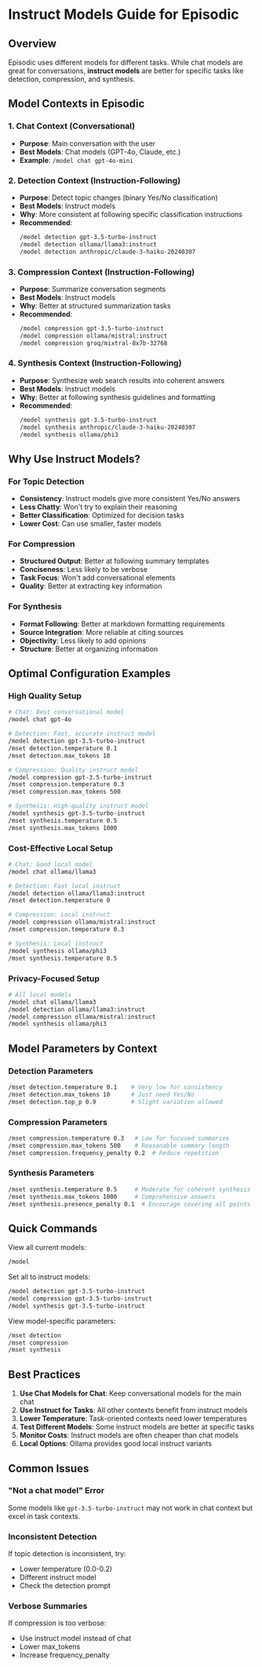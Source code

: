 # Instruct Models Guide for Episodic

## Overview

Episodic uses different models for different tasks. While chat models are great for conversations, **instruct models** are better for specific tasks like detection, compression, and synthesis.

## Model Contexts in Episodic

### 1. Chat Context (Conversational)
- **Purpose**: Main conversation with the user
- **Best Models**: Chat models (GPT-4o, Claude, etc.)
- **Example**: `/model chat gpt-4o-mini`

### 2. Detection Context (Instruction-Following)
- **Purpose**: Detect topic changes (binary Yes/No classification)
- **Best Models**: Instruct models
- **Why**: More consistent at following specific classification instructions
- **Recommended**:
  ```bash
  /model detection gpt-3.5-turbo-instruct
  /model detection ollama/llama3:instruct
  /model detection anthropic/claude-3-haiku-20240307
  ```

### 3. Compression Context (Instruction-Following)
- **Purpose**: Summarize conversation segments
- **Best Models**: Instruct models
- **Why**: Better at structured summarization tasks
- **Recommended**:
  ```bash
  /model compression gpt-3.5-turbo-instruct
  /model compression ollama/mistral:instruct
  /model compression groq/mixtral-8x7b-32768
  ```

### 4. Synthesis Context (Instruction-Following)
- **Purpose**: Synthesize web search results into coherent answers
- **Best Models**: Instruct models
- **Why**: Better at following synthesis guidelines and formatting
- **Recommended**:
  ```bash
  /model synthesis gpt-3.5-turbo-instruct
  /model synthesis anthropic/claude-3-haiku-20240307
  /model synthesis ollama/phi3
  ```

## Why Use Instruct Models?

### For Topic Detection
- **Consistency**: Instruct models give more consistent Yes/No answers
- **Less Chatty**: Won't try to explain their reasoning
- **Better Classification**: Optimized for decision tasks
- **Lower Cost**: Can use smaller, faster models

### For Compression
- **Structured Output**: Better at following summary templates
- **Conciseness**: Less likely to be verbose
- **Task Focus**: Won't add conversational elements
- **Quality**: Better at extracting key information

### For Synthesis
- **Format Following**: Better at markdown formatting requirements
- **Source Integration**: More reliable at citing sources
- **Objectivity**: Less likely to add opinions
- **Structure**: Better at organizing information

## Optimal Configuration Examples

### High Quality Setup
```bash
# Chat: Best conversational model
/model chat gpt-4o

# Detection: Fast, accurate instruct model
/model detection gpt-3.5-turbo-instruct
/mset detection.temperature 0.1
/mset detection.max_tokens 10

# Compression: Quality instruct model
/model compression gpt-3.5-turbo-instruct
/mset compression.temperature 0.3
/mset compression.max_tokens 500

# Synthesis: High-quality instruct model
/model synthesis gpt-3.5-turbo-instruct
/mset synthesis.temperature 0.5
/mset synthesis.max_tokens 1000
```

### Cost-Effective Local Setup
```bash
# Chat: Good local model
/model chat ollama/llama3

# Detection: Fast local instruct
/model detection ollama/llama3:instruct
/mset detection.temperature 0

# Compression: Local instruct
/model compression ollama/mistral:instruct
/mset compression.temperature 0.3

# Synthesis: Local instruct
/model synthesis ollama/phi3
/mset synthesis.temperature 0.5
```

### Privacy-Focused Setup
```bash
# All local models
/model chat ollama/llama3
/model detection ollama/llama3:instruct
/model compression ollama/mistral:instruct
/model synthesis ollama/phi3
```

## Model Parameters by Context

### Detection Parameters
```bash
/mset detection.temperature 0.1    # Very low for consistency
/mset detection.max_tokens 10      # Just need Yes/No
/mset detection.top_p 0.9          # Slight variation allowed
```

### Compression Parameters
```bash
/mset compression.temperature 0.3   # Low for focused summaries
/mset compression.max_tokens 500    # Reasonable summary length
/mset compression.frequency_penalty 0.2  # Reduce repetition
```

### Synthesis Parameters
```bash
/mset synthesis.temperature 0.5     # Moderate for coherent synthesis
/mset synthesis.max_tokens 1000     # Comprehensive answers
/mset synthesis.presence_penalty 0.1  # Encourage covering all points
```

## Quick Commands

View all current models:
```bash
/model
```

Set all to instruct models:
```bash
/model detection gpt-3.5-turbo-instruct
/model compression gpt-3.5-turbo-instruct
/model synthesis gpt-3.5-turbo-instruct
```

View model-specific parameters:
```bash
/mset detection
/mset compression
/mset synthesis
```

## Best Practices

1. **Use Chat Models for Chat**: Keep conversational models for the main chat
2. **Use Instruct for Tasks**: All other contexts benefit from instruct models
3. **Lower Temperature**: Task-oriented contexts need lower temperatures
4. **Test Different Models**: Some instruct models are better at specific tasks
5. **Monitor Costs**: Instruct models are often cheaper than chat models
6. **Local Options**: Ollama provides good local instruct variants

## Common Issues

### "Not a chat model" Error
Some models like `gpt-3.5-turbo-instruct` may not work in chat context but excel in task contexts.

### Inconsistent Detection
If topic detection is inconsistent, try:
- Lower temperature (0.0-0.2)
- Different instruct model
- Check the detection prompt

### Verbose Summaries
If compression is too verbose:
- Use instruct model instead of chat
- Lower max_tokens
- Increase frequency_penalty